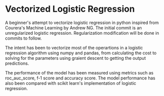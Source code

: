 # Vectorized Logistic Regression
A beginner's attempt to vectorize logistic regression in python inspired from Courera's Machine Learning by Andrew NG. The initial commit is an unregularized logistic regression. Regularization modification will be done in commits to follow. 

The intent has been to vectorize most of the operartions in a logistic regression algorithm using numpy and pandas, from calculating the cost to solving for the parameters using graient descent to getting the output predictions.

The performance of the model has been measured using metrics such as roc_auc_score, f-1 score and accuracy score. The model performance has also been compared with scikit learn's implementation of logistic regression.
